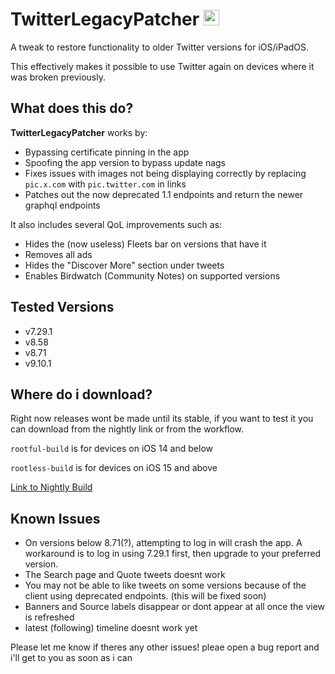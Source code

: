# TwitterLegacyPatcher&nbsp;<img src="https://upload.wikimedia.org/wikipedia/commons/6/6f/Logo_of_Twitter.svg" alt="Twitter" height="25"/>

A tweak to restore functionality to older Twitter versions for iOS/iPadOS. 

This effectively makes it possible to use Twitter again on devices where it was broken previously.

## What does this do?

**TwitterLegacyPatcher** works by:
- Bypassing certificate pinning in the app
- Spoofing the app version to bypass update nags
- Fixes issues with images not being displaying correctly by replacing `pic.x.com` with `pic.twitter.com` in links
- Patches out the now deprecated 1.1 endpoints and return the newer graphql endpoints

It also includes several QoL improvements such as:
- Hides the (now useless) Fleets bar on versions that have it
- Removes all ads
- Hides the "Discover More" section under tweets
- Enables Birdwatch (Community Notes) on supported versions

## Tested Versions

- v7.29.1
- v8.58
- v8.71
- v9.10.1

## Where do i download?
Right now releases wont be made until its stable, if you want to test it you can download from the nightly link or from the workflow.

`rootful-build` is for devices on iOS 14 and below

`rootless-build` is for devices on iOS 15 and above

[Link to Nightly Build](https://nightly.link/nyathea/TwitterLegacyPatcher/workflows/makefile/main)

## Known Issues

- On versions below 8.71(?), attempting to log in will crash the app. A workaround is to log in using 7.29.1 first, then upgrade to your preferred version.
- The Search page and Quote tweets doesnt work
- You may not be able to like tweets on some versions because of the client using deprecated endpoints. (this will be fixed soon)
- Banners and Source labels disappear or dont appear at all once the view is refreshed
- latest (following) timeline doesnt work yet

Please let me know if theres any other issues! pleae open a bug report and i'll get to you as soon as i can
